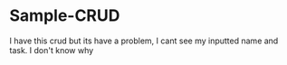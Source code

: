 # Sample-CRUD
I have this crud but its have a problem, I cant see my inputted name and task. I don't know why
